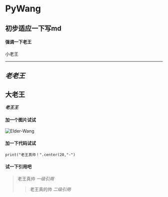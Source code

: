 # PyWang
## 初步适应一下写md
#### 强调一下老王  

小老王  

------  
*老老王*  
------  
**大老王**  
------
***老王王***  
  
#### 加一个图片试试
![Elder-Wang](https://timgsa.baidu.com/timg?image&quality=80&size=b9999_10000&sec=1533103840975&di=d9e4100982500e9caaaaae2c31dc7863&imgtype=0&src=http%3A%2F%2Fimg1.cache.netease.com%2Fcatchpic%2F1%2F17%2F177EC6D7D889AC33F402BD5B5B836068.jpg)

#### 加一下代码试试
`print("老王真帅！".center(20,"-")`

#### 试一下引用吧
>老王真帅 *一级引用*   
>>老王真的帅 *二级引用*
